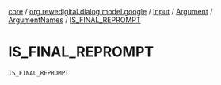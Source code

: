 [core](../../../../index.md) / [org.rewedigital.dialog.model.google](../../../index.md) / [Input](../../index.md) / [Argument](../index.md) / [ArgumentNames](index.md) / [IS_FINAL_REPROMPT](./-i-s_-f-i-n-a-l_-r-e-p-r-o-m-p-t.md)

# IS_FINAL_REPROMPT

`IS_FINAL_REPROMPT`